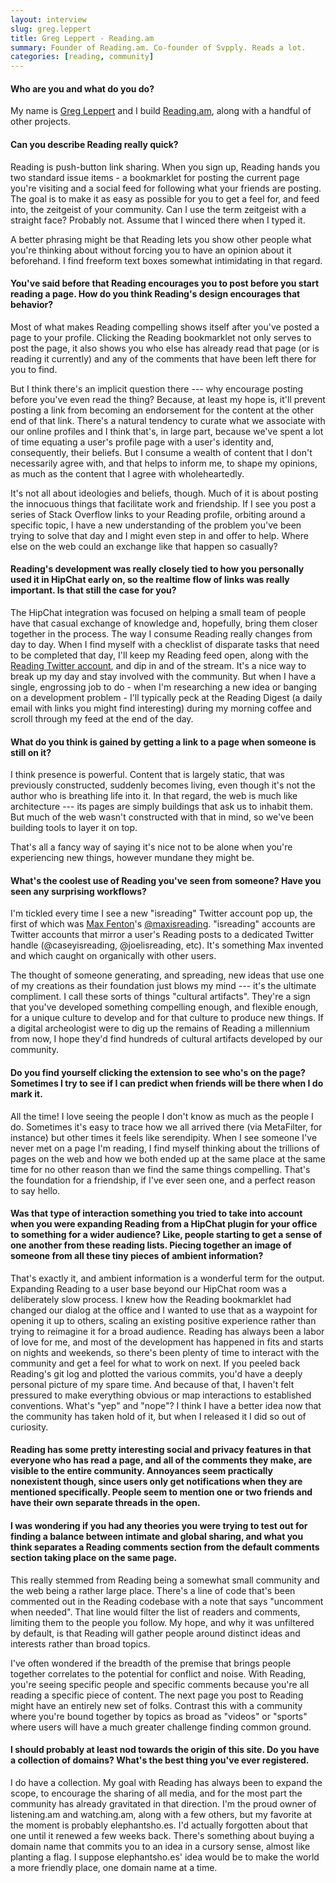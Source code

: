 ```yaml
---
layout: interview
slug: greg.leppert
title: Greg Leppert - Reading.am
summary: Founder of Reading.am. Co-founder of Svpply. Reads a lot.
categories: [reading, community]
---
```


#### Who are you and what do you do?

My name is [Greg Leppert](http://twitter.com/leppert) and I build [Reading.am](http://reading.am), along with a handful of other projects.

#### Can you describe Reading really quick?

Reading is push-button link sharing. When you sign up, Reading hands you two standard issue items - a bookmarklet for posting the current page you're visiting and a social feed for following what your friends are posting. The goal is to make it as easy as possible for you to get a feel for, and feed into, the zeitgeist of your community. Can I use the term zeitgeist with a straight face? Probably not. Assume that I winced there when I typed it.

A better phrasing might be that Reading lets you show other people what you're thinking about without forcing you to have an opinion about it beforehand. I find freeform text boxes somewhat intimidating in that regard.

#### You've said before that Reading encourages you to post before you start reading a page. How do you think Reading's design encourages that behavior?

Most of what makes Reading compelling shows itself after you've posted a page to your profile. Clicking the Reading bookmarklet not only serves to post the page, it also shows you who else has already read that page (or is reading it currently) and any of the comments that have been left there for you to find.

But I think there's an implicit question there --- why encourage posting before you've even read the thing? Because, at least my hope is, it'll prevent posting a link from becoming an endorsement for the content at the other end of that link. There's a natural tendency to curate what we associate with our online profiles and I think that's, in large part, because we've spent a lot of time equating a user's profile page with a user's identity and, consequently, their beliefs. But I consume a wealth of content that I don't necessarily agree with, and that helps to inform me, to shape my opinions, as much as the content that I agree with wholeheartedly.

It's not all about ideologies and beliefs, though. Much of it is about posting the innocuous things that facilitate work and friendship. If I see you post a series of Stack Overflow links to your Reading profile, orbiting around a specific topic, I have a new understanding of the problem you've been trying to solve that day and I might even step in and offer to help. Where else on the web could an exchange like that happen so casually?

#### Reading's development was really closely tied to how you personally used it in HipChat early on, so the realtime flow of links was really important. Is that still the case for you?

The HipChat integration was focused on helping a small team of people have that casual exchange of knowledge and, hopefully, bring them closer together in the process. The way I consume Reading really changes from day to day. When I find myself with a checklist of disparate tasks that need to be completed that day, I'll keep my Reading feed open, along with the [Reading Twitter account](https://twitter.com/reading), and dip in and of the stream. It's a nice way to break up my day and stay involved with the community. But when I have a single, engrossing job to do - when I'm researching a new idea or banging on a development problem - I'll typically peck at the Reading Digest (a daily email with links you might find interesting) during my morning coffee and scroll through my feed at the end of the day.

#### What do you think is gained by getting a link to a page when someone is still on it?

I think presence is powerful. Content that is largely static, that was previously constructed, suddenly becomes living, even though it's not the author who is breathing life into it. In that regard, the web is much like architecture --- its pages are simply buildings that ask us to inhabit them. But much of the web wasn't constructed with that in mind, so we've been building tools to layer it on top.

That's all a fancy way of saying it's nice not to be alone when you're experiencing new things, however mundane they might be.

#### What's the coolest use of Reading you've seen from someone? Have you seen any surprising workflows?

I'm tickled every time I see a new "isreading" Twitter account pop up, the first of which was [Max Fenton](http://twitter.com/maxfenton)'s [@maxisreading](http://twitter.com/maxisreading). "isreading" accounts are Twitter accounts that mirror a user's Reading posts to a dedicated Twitter handle (@caseyisreading, @joelisreading, etc). It's something Max invented and which caught on organically with other users.

The thought of someone generating, and spreading, new ideas that use one of my creations as their foundation just blows my mind --- it's the ultimate compliment. I call these sorts of things "cultural artifacts". They're a sign that you've developed something compelling enough, and flexible enough, for a unique culture to develop and for that culture to produce new things. If a digital archeologist were to dig up the remains of Reading a millennium from now, I hope they'd find hundreds of cultural artifacts developed by our community.

#### Do you find yourself clicking the extension to see who's on the page? Sometimes I try to see if I can predict when friends will be there when I do mark it.

All the time! I love seeing the people I don't know as much as the people I do. Sometimes it's easy to trace how we all arrived there (via MetaFilter, for instance) but other times it feels like serendipity. When I see someone I've never met on a page I'm reading, I find myself thinking about the trillions of pages on the web and how we both ended up at the same place at the same time for no other reason than we find the same things compelling. That's the foundation for a friendship, if I've ever seen one, and a perfect reason to say hello.

#### Was that type of interaction something you tried to take into account when you were expanding Reading from a HipChat plugin for your office to something for a wider audience? Like, people starting to get a sense of one another from these reading lists. Piecing together an image of someone from all these tiny pieces of ambient information?

That's exactly it, and ambient information is a wonderful term for the output. Expanding Reading to a user base beyond our HipChat room was a deliberately slow process. I knew how the Reading bookmarklet had changed our dialog at the office and I wanted to use that as a waypoint for opening it up to others, scaling an existing positive experience rather than trying to reimagine it for a broad audience. Reading has always been a labor of love for me, and most of the development has happened in fits and starts on nights and weekends, so there's been plenty of time to interact with the community and get a feel for what to work on next. If you peeled back Reading's git log and plotted the various commits, you'd have a deeply personal picture of my spare time. And because of that, I haven't felt pressured to make everything obvious or map interactions to established conventions. What's "yep" and "nope"? I think I have a better idea now that the community has taken hold of it, but when I released it I did so out of curiosity.

#### Reading has some pretty interesting social and privacy features in that everyone who has read a page, and all of the comments they make, are visible to the entire community. Annoyances seem practically nonexistent though, since users only get notifications when they are mentioned specifically. People seem to mention one or two friends and have their own separate threads in the open.

#### I was wondering if you had any theories you were trying to test out for finding a balance between intimate and global sharing, and what you think separates a Reading comments section from the default comments section taking place on the same page.

This really stemmed from Reading being a somewhat small community and the web being a rather large place. There's a line of code that's been commented out in the Reading codebase with a note that says "uncomment when needed". That line would filter the list of readers and comments, limiting them to the people you follow. My hope, and why it was unfiltered by default, is that Reading will gather people around distinct ideas and interests rather than broad topics.

I've often wondered if the breadth of the premise that brings people together correlates to the potential for conflict and noise. With Reading, you're seeing specific people and specific comments because you're all reading a specific piece of content. The next page you post to Reading might have an entirely new set of folks. Contrast this with a community where you're bound together by topics as broad as "videos" or "sports" where users will have a much greater challenge finding common ground.

#### I should probably at least nod towards the origin of this site. Do you have a collection of domains? What's the best thing you've ever registered.

I do have a collection. My goal with Reading has always been to expand the scope, to encourage the sharing of all media, and for the most part the community has already gravitated in that direction. I'm the proud owner of listening.am and watching.am, along with a few others, but my favorite at the moment is probably elephantsho.es. I'd actually forgotten about that one until it renewed a few weeks back. There's something about buying a domain name that commits you to an idea in a cursory sense, almost like planting a flag. I suppose elephantsho.es' idea would be to make the world a more friendly place, one domain name at a time.
